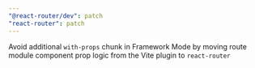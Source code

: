 ```yaml
---
"@react-router/dev": patch
"react-router": patch
---
```


Avoid additional `with-props` chunk in Framework Mode by moving route module component prop logic from the Vite plugin to `react-router`
